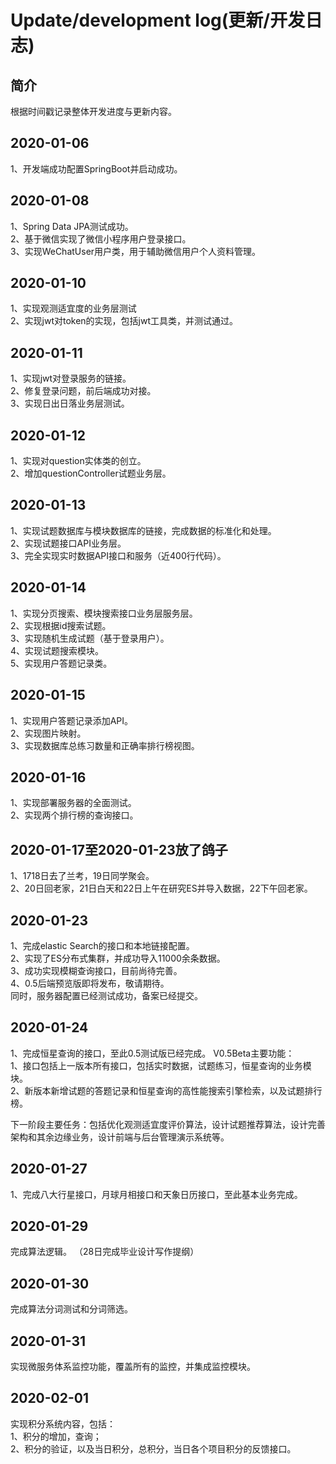 # Update/development log(更新/开发日志)

## 简介

根据时间戳记录整体开发进度与更新内容。
## 2020-01-06
1、开发端成功配置SpringBoot并启动成功。
## 2020-01-08
1、Spring Data JPA测试成功。  
2、基于微信实现了微信小程序用户登录接口。  
3、实现WeChatUser用户类，用于辅助微信用户个人资料管理。
## 2020-01-10
1、实现观测适宜度的业务层测试  
2、实现jwt对token的实现，包括jwt工具类，并测试通过。
## 2020-01-11
1、实现jwt对登录服务的链接。  
2、修复登录问题，前后端成功对接。  
3、实现日出日落业务层测试。  
## 2020-01-12
1、实现对question实体类的创立。  
2、增加questionController试题业务层。  

## 2020-01-13
1、实现试题数据库与模块数据库的链接，完成数据的标准化和处理。  
2、实现试题接口API业务层。  
3、完全实现实时数据API接口和服务（近400行代码）。

## 2020-01-14
1、实现分页搜索、模块搜索接口业务层服务层。  
2、实现根据id搜索试题。  
3、实现随机生成试题（基于登录用户）。  
4、实现试题搜索模块。  
5、实现用户答题记录类。  

## 2020-01-15
1、实现用户答题记录添加API。  
2、实现图片映射。  
3、实现数据库总练习数量和正确率排行榜视图。  

##  2020-01-16 
1、实现部署服务器的全面测试。  
2、实现两个排行榜的查询接口。

## 2020-01-17至2020-01-23放了鸽子
1、1718日去了兰考，19日同学聚会。  
2、20日回老家，21日白天和22日上午在研究ES并导入数据，22下午回老家。

## 2020-01-23
1、完成elastic Search的接口和本地链接配置。    
2、实现了ES分布式集群，并成功导入11000余条数据。  
3、成功实现模糊查询接口，目前尚待完善。   
4、0.5后端预览版即将发布，敬请期待。  
同时，服务器配置已经测试成功，备案已经提交。

## 2020-01-24
1、完成恒星查询的接口，至此0.5测试版已经完成。 
V0.5Beta主要功能：  
1、接口包括上一版本所有接口，包括实时数据，试题练习，恒星查询的业务模块。  
2、新版本新增试题的答题记录和恒星查询的高性能搜索引擎检索，以及试题排行榜。

下一阶段主要任务：包括优化观测适宜度评价算法，设计试题推荐算法，设计完善架构和其余边缘业务，设计前端与后台管理演示系统等。

## 2020-01-27  
1、完成八大行星接口，月球月相接口和天象日历接口，至此基本业务完成。  

## 2020-01-29
完成算法逻辑。  （28日完成毕业设计写作提纲）  

## 2020-01-30  
完成算法分词测试和分词筛选。   

## 2020-01-31  
实现微服务体系监控功能，覆盖所有的监控，并集成监控模块。  

## 2020-02-01
实现积分系统内容，包括：  
1、积分的增加，查询；  
2、积分的验证，以及当日积分，总积分，当日各个项目积分的反馈接口。  